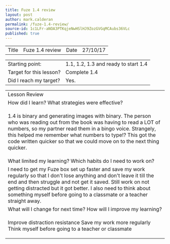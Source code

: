 ```yaml
---
title: Fuze 1.4 review
layout: post
author: mark.calderan
permalink: /fuze-1.4-review/
source-id: 1c1LFr-aNOA3PTKqjeNwHSlHJ9ZozGVGqMCAubs36VLc
published: true
---
```

<table>
  <tr>
    <td>Title</td>
    <td>Fuze 1.4 review</td>
    <td>Date</td>
    <td>27/10/17</td>
  </tr>
</table>


<table>
  <tr>
    <td>Starting point:</td>
    <td>1.1, 1.2, 1.3 and ready to start 1.4
</td>
  </tr>
  <tr>
    <td>Target for this lesson?</td>
    <td>Complete 1.4
</td>
  </tr>
  <tr>
    <td>Did I reach my target? </td>
    <td> Yes.
</td>
  </tr>
</table>


<table>
  <tr>
    <td>Lesson Review
</td>
  </tr>
  <tr>
    <td>How did I learn? What strategies were effective? </td>
  </tr>
  <tr>
    <td>

1.4 is binary and generating images with binary. The person who was reading out from the book was having to read a LOT of numbers, so my partner read them in a bingo voice. Strangely, this helped me  remember what numbers to type!? This got the code written quicker so that we could move on to the next thing quicker.
</td>
  </tr>
  <tr>
    <td>What limited my learning? Which habits do I need to work on? </td>
  </tr>
  <tr>
    <td>
I need to get my Fuze box set up faster and save my work regularly so that I don't lose anything and don't leave it till the end and then struggle and not get it saved. Still work on not getting distracted but it got better. I also need to think about something myself before going to a classmate or a teacher straight away.    


</td>
  </tr>
  <tr>
    <td>What will I change for next time? How will I improve my learning?</td>
  </tr>
  <tr>
    <td>

Improve distraction resistance
Save my work more regularly
Think myself before going to a teacher or classmate</td>
  </tr>
</table>


